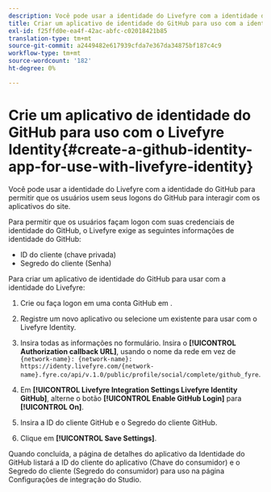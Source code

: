 ```yaml
---
description: Você pode usar a identidade do Livefyre com a identidade do GitHub para permitir que os usuários usem seus logons do GitHub para interagir com os aplicativos do site.
title: Criar um aplicativo de identidade do GitHub para uso com a identidade do Livefyre
exl-id: f25ffd0e-ea4f-42ac-abfc-c02018421b85
translation-type: tm+mt
source-git-commit: a2449482e617939cfda7e367da34875bf187c4c9
workflow-type: tm+mt
source-wordcount: '182'
ht-degree: 0%

---
```


# Crie um aplicativo de identidade do GitHub para uso com o Livefyre Identity{#create-a-github-identity-app-for-use-with-livefyre-identity}

Você pode usar a identidade do Livefyre com a identidade do GitHub para permitir que os usuários usem seus logons do GitHub para interagir com os aplicativos do site.

Para permitir que os usuários façam logon com suas credenciais de identidade do GitHub, o Livefyre exige as seguintes informações de identidade do GitHub:

* ID do cliente (chave privada)
* Segredo do cliente (Senha)

Para criar um aplicativo de identidade do GitHub para usar com a identidade do Livefyre:

1. Crie ou faça logon em uma conta GitHub em [](https://github.com/settings/developers).
1. Registre um novo aplicativo ou selecione um existente para usar com o Livefyre Identity.
1. Insira todas as informações no formulário. Insira o **[!UICONTROL Authorization callback URL]**, usando o nome da rede em vez de `{network-name}: {network-name}: https://identy.livefyre.com/{network-name}.fyre.co/api/v.1.0/public/profile/social/complete/github_fyre`.

1. Em **[!UICONTROL Livefyre Integration Settings Livefyre Identity GitHub]**, alterne o botão **[!UICONTROL Enable GitHub Login]** para **[!UICONTROL On]**.

1. Insira a ID do cliente GitHub e o Segredo do cliente GitHub.
1. Clique em **[!UICONTROL Save Settings]**.

Quando concluída, a página de detalhes do aplicativo da Identidade do GitHub listará a ID do cliente do aplicativo (Chave do consumidor) e o Segredo do cliente (Segredo do consumidor) para uso na página Configurações de integração do Studio.
